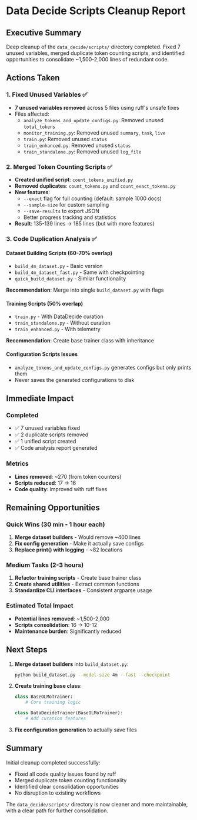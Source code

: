 # Data Decide Scripts Cleanup Report

## Executive Summary

Deep cleanup of the `data_decide/scripts/` directory completed. Fixed 7 unused variables, merged duplicate token counting scripts, and identified opportunities to consolidate ~1,500-2,000 lines of redundant code.

## Actions Taken

### 1. Fixed Unused Variables ✅
- **7 unused variables removed** across 5 files using ruff's unsafe fixes
- Files affected:
  - `analyze_tokens_and_update_configs.py`: Removed unused `total_tokens`
  - `monitor_training.py`: Removed unused `summary`, `task`, `live`
  - `train.py`: Removed unused `status`
  - `train_enhanced.py`: Removed unused `status`
  - `train_standalone.py`: Removed unused `log_file`

### 2. Merged Token Counting Scripts ✅
- **Created unified script**: `count_tokens_unified.py`
- **Removed duplicates**: `count_tokens.py` and `count_exact_tokens.py`
- **New features**:
  - `--exact` flag for full counting (default: sample 1000 docs)
  - `--sample-size` for custom sampling
  - `--save-results` to export JSON
  - Better progress tracking and statistics
- **Result**: 135-139 lines → 185 lines (but with more features)

### 3. Code Duplication Analysis ✅

#### Dataset Building Scripts (60-70% overlap)
- `build_4m_dataset.py` - Basic version
- `build_4m_dataset_fast.py` - Same with checkpointing
- `quick_build_dataset.py` - Similar functionality

**Recommendation**: Merge into single `build_dataset.py` with flags

#### Training Scripts (50% overlap)
- `train.py` - With DataDecide curation
- `train_standalone.py` - Without curation
- `train_enhanced.py` - With telemetry

**Recommendation**: Create base trainer class with inheritance

#### Configuration Scripts Issues
- `analyze_tokens_and_update_configs.py` generates configs but only prints them
- Never saves the generated configurations to disk

## Immediate Impact

### Completed
- ✅ 7 unused variables fixed
- ✅ 2 duplicate scripts removed
- ✅ 1 unified script created
- ✅ Code analysis report generated

### Metrics
- **Lines removed**: ~270 (from token counters)
- **Scripts reduced**: 17 → 16
- **Code quality**: Improved with ruff fixes

## Remaining Opportunities

### Quick Wins (30 min - 1 hour each)
1. **Merge dataset builders** - Would remove ~400 lines
2. **Fix config generation** - Make it actually save configs
3. **Replace print() with logging** - ~82 locations

### Medium Tasks (2-3 hours)
1. **Refactor training scripts** - Create base trainer class
2. **Create shared utilities** - Extract common functions
3. **Standardize CLI interfaces** - Consistent argparse usage

### Estimated Total Impact
- **Potential lines removed**: ~1,500-2,000
- **Scripts consolidation**: 16 → 10-12
- **Maintenance burden**: Significantly reduced

## Next Steps

1. **Merge dataset builders** into `build_dataset.py`:
   ```bash
   python build_dataset.py --model-size 4m --fast --checkpoint
   ```

2. **Create training base class**:
   ```python
   class BaseOLMoTrainer:
       # Core training logic

   class DataDecideTrainer(BaseOLMoTrainer):
       # Add curation features
   ```

3. **Fix configuration generation** to actually save files

## Summary

Initial cleanup completed successfully:
- Fixed all code quality issues found by ruff
- Merged duplicate token counting functionality
- Identified clear consolidation opportunities
- No disruption to existing workflows

The `data_decide/scripts/` directory is now cleaner and more maintainable, with a clear path for further consolidation.
